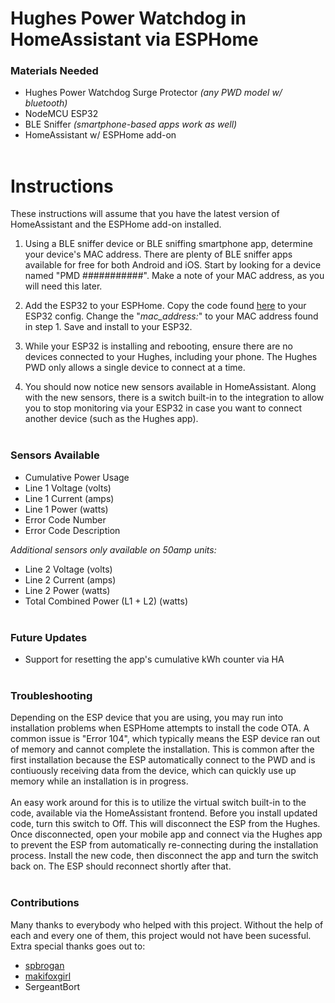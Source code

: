 # Hughes Power Watchdog in HomeAssistant via ESPHome


### Materials Needed
-   Hughes Power Watchdog Surge Protector *(any PWD model w/ bluetooth)*
-   NodeMCU ESP32
-   BLE Sniffer *(smartphone-based apps work as well)*
-   HomeAssistant w/ ESPHome add-on
    <br><br />

# Instructions

These instructions will assume that you have the latest version of HomeAssistant and the ESPHome add-on installed.

1.  Using a BLE sniffer device or BLE sniffing smartphone app, determine your device's MAC address. There are plenty of BLE sniffer apps available for free for both Android and iOS. Start by looking for a device named "PMD    ###########". Make a note of your MAC address, as you will need this later.

2.  Add the ESP32 to your ESPHome. Copy the code found [here](hughes_esphome.yaml) to your ESP32 config. Change the "*mac_address:*" to your MAC address found in step 1. Save and install to your ESP32.

3.  While your ESP32 is installing and rebooting, ensure there are no devices connected to your Hughes, including your phone. The Hughes PWD only allows a single device to connect at a time.

4.  You should now notice new sensors available in HomeAssistant. Along with the new sensors, there is a switch built-in to the integration to allow you to stop monitoring via your ESP32 in case you want to connect another device (such as the Hughes app).
    <br><br />
    
### Sensors Available
- Cumulative Power Usage
- Line 1 Voltage (volts)
- Line 1 Current (amps)
- Line 1 Power (watts)
- Error Code Number
- Error Code Description

*Additional sensors only available on 50amp units:*
- Line 2 Voltage (volts)
- Line 2 Current (amps)
- Line 2 Power (watts)
- Total Combined Power (L1 + L2) (watts)
    <br><br />

### Future Updates
- Support for resetting the app's cumulative kWh counter via HA
    <br><br />

### Troubleshooting
Depending on the ESP device that you are using, you may run into installation problems when ESPHome attempts to install the code OTA. A common issue is "Error 104", which typically means the ESP device ran out of memory and cannot complete the installation. This is common after the first installation because the ESP automatically connect to the PWD and is contiuously receiving data from the device, which can quickly use up memory while an installation is in progress.
<br><br>
An easy work around for this is to utilize the virtual switch built-in to the code, available via the HomeAssistant frontend. Before you install updated code, turn this switch to Off. This will disconnect the ESP from the Hughes. Once disconnected, open your mobile app and connect via the Hughes app to prevent the ESP from automatically re-connecting during the installation process. Install the new code, then disconnect the app and turn the switch back on. The ESP should reconnect shortly after that.
<br><br />

### Contributions
Many thanks to everybody who helped with this project. Without the help of each and every one of them, this project would not have been sucessful. Extra special thanks goes out to:
- [spbrogan](https://github.com/spbrogan)
- [makifoxgirl](https://github.com/makifoxgirl)
- SergeantBort
